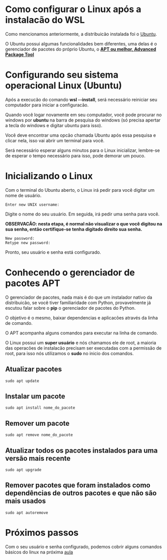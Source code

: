 # Como configurar o Linux após a instalacão do WSL

Como mencionamos anteriormente, a distribuicão instalada foi o [Ubuntu](https://ubuntu.com/).

O Ubuntu possui algumas funcionalidades bem diferentes, uma delas é o gerenciador de pacotes do próprio Ubuntu, o **[APT ou melhor, Advanced Package Tool](https://ubuntu.com/server/docs/package-management)**

# Configurando seu sistema operacional Linux (Ubuntu)

Após a execucão do comando **wsl --install**, será necessário reiniciar seu computador para iniciar a configuracão.

Quando você logar novamente em seu computador, você pode procurar no windows por **ubuntu** na barra de pesquisa do windows (só precisa apertar a tecla do windows e digitar ubuntu para isso).

Você deve encontrar uma opcão chamada Ubuntu após essa pesquisa e clicar nela, isso vai abrir um terminal para você.

Será necessário esperar alguns minutos para o Linux inicializar, lembre-se de esperar o tempo necessário para isso, pode demorar um pouco.

# Inicializando o Linux

Com o terminal do Ubuntu aberto, o Linux irá pedir para você digitar um nome de usuário.

```shell
Enter new UNIX username:
```

Digite o nome do seu usuário. Em seguida, irá pedir uma senha para você.

**OBSERVACÃO: nesta etapa, é normal não visualizar o que você digitou na sua senha, então certifique-se tenha digitado direito sua senha.**

```shell
New password:
Retype new password:
```

Pronto, seu usuário e senha está configurado.

# Conhecendo o gerenciador de pacotes APT

O gerenciador de pacotes, nada mais é do que um instalador nativo da distribuicão, se você tiver familiaridade com Python, provavelmente já escutou falar sobre o **pip** o gerenciador de pacotes do Python.

O objetivo é o mesmo, baixar dependencias e aplicacões através da linha de comando.


O APT acompanha alguns comandos para executar na linha de comando.

O Linux possui um **super usuário** e nós chamamos ele de root, a maioria das operacões de instalacão precisam ser executadas com a permissão de root, para isso nós utilizamos o **sudo** no inicio dos comandos.

## Atualizar pacotes 
```shell
sudo apt update
```

## Instalar um pacote
```shell
sudo apt install nome_do_pacote
```

## Remover um pacote
```shell
sudo apt remove nome_do_pacote
```

## Atualizar todos os pacotes instalados para uma versão mais recente
```shell
sudo apt upgrade
```

## Remover pacotes que foram instalados como dependências de outros pacotes e que não são mais usados

```shell
sudo apt autoremove
```

# Próximos passos

Com o seu usuário e senha configurado, podemos cobrir alguns comandos básicos do linux na próxima [aula](./docs/comandos-linux.md)

